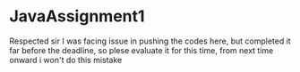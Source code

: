# JavaAssignment1

Respected sir
I was facing issue in pushing the codes here, but completed it far before the deadline, so plese evaluate it for this time, from next time onward i won't do this mistake
